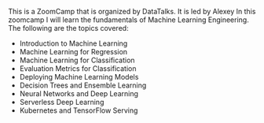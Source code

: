 This is a ZoomCamp that is organized by DataTalks. It is led by Alexey
In this zoomcamp I will learn the fundamentals of Machine Learning Engineering.
The following are the topics covered:
*  Introduction to Machine Learning
*  Machine Learning for Regression
*  Machine Learning for Classification
*  Evaluation Metrics for Classification
*  Deploying Machine Learning Models
*  Decision Trees and Ensemble Learning
*  Neural Networks and Deep Learning
*  Serverless Deep Learning
*  Kubernetes and TensorFlow Serving